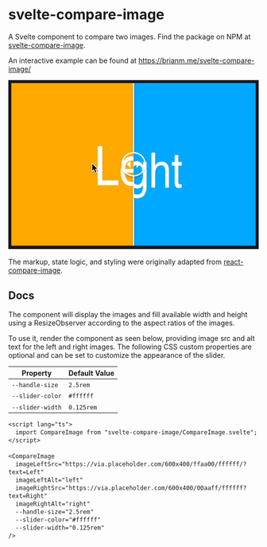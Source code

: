 # svelte-compare-image

A Svelte component to compare two images.
Find the package on NPM at [svelte-compare-image](https://npmjs.com/package/svelte-compare-image).

An interactive example can be found at https://brianm.me/svelte-compare-image/

![screen recording example](https://github.com/BrianMitchL/svelte-compare-image/raw/main/example.gif)

The markup, state logic, and styling were originally adapted from [react-compare-image](https://github.com/junkboy0315/react-compare-image).

## Docs

The component will display the images and fill available width and height using a ResizeObserver according to the aspect ratios of the images.

To use it, render the component as seen below, providing image src and alt text for the left and right images.
The following CSS custom properties are optional and can be set to customize the appearance of the slider.

| Property         | Default Value |
| ---------------- | ------------- |
| `--handle-size`  | `2.5rem`      |
| `--slider-color` | `#ffffff`     |
| `--slider-width` | `0.125rem`    |

```svelte
<script lang="ts">
  import CompareImage from "svelte-compare-image/CompareImage.svelte";
</script>

<CompareImage
  imageLeftSrc="https://via.placeholder.com/600x400/ffaa00/ffffff/?text=Left"
  imageLeftAlt="left"
  imageRightSrc="https://via.placeholder.com/600x400/00aaff/ffffff?text=Right"
  imageRightAlt="right"
  --handle-size="2.5rem"
  --slider-color="#ffffff"
  --slider-width="0.125rem"
/>
```
